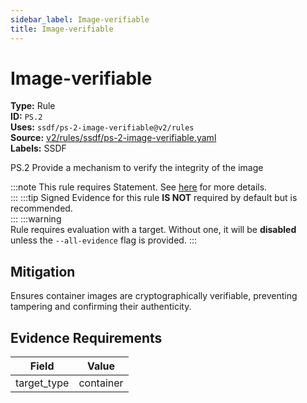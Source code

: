 ```yaml
---
sidebar_label: Image-verifiable
title: Image-verifiable
---  
```

# Image-verifiable  
**Type:** Rule  
**ID:** `PS.2`  
**Uses:** `ssdf/ps-2-image-verifiable@v2/rules`  
**Source:** [v2/rules/ssdf/ps-2-image-verifiable.yaml](https://github.com/scribe-public/sample-policies/blob/main/v2/rules/ssdf/ps-2-image-verifiable.yaml)  
**Labels:** SSDF  

PS.2 Provide a mechanism to verify the integrity of the image

:::note 
This rule requires Statement. See [here](https://scribe-security.netlify.app/valint/generic) for more details.  
::: 
:::tip 
Signed Evidence for this rule **IS NOT** required by default but is recommended.  
::: 
:::warning  
Rule requires evaluation with a target. Without one, it will be **disabled** unless the `--all-evidence` flag is provided.
::: 

## Mitigation  
Ensures container images are cryptographically verifiable, preventing tampering and confirming their authenticity.



## Evidence Requirements  
| Field | Value |
|-------|-------|
| target_type | container |

